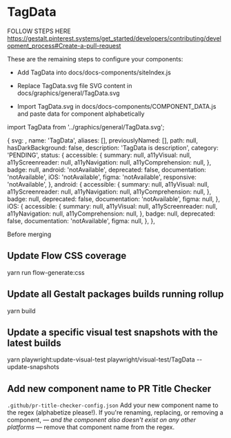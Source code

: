# TagData

FOLLOW STEPS HERE
https://gestalt.pinterest.systems/get_started/developers/contributing/development_process#Create-a-pull-request

These are the remaining steps to configure your components:

- Add TagData into docs/docs-components/siteIndex.js

- Replace TagData.svg file SVG content in docs/graphics/general/TagData.svg

- Import TagData.svg in docs/docs-components/COMPONENT_DATA.js and paste data for component alphabetically

import TagData from '../graphics/general/TagData.svg';

{
svg: <TagData />,
name: 'TagData',
aliases: [],
previouslyNamed: [],
path: null,
hasDarkBackground: false,
description:
'TagData is description',
category: 'PENDING',
status: {
accessible: {
summary: null,
a11yVisual: null,
a11yScreenreader: null,
a11yNavigation: null,
a11yComprehension: null,
},
badge: null,
android: 'notAvailable',
deprecated: false,
documentation: 'notAvailable',
iOS: 'notAvailable',
figma: 'notAvailable',
responsive: 'notAvailable',
},
android: {
accessible: {
summary: null,
a11yVisual: null,
a11yScreenreader: null,
a11yNavigation: null,
a11yComprehension: null,
},
badge: null,
deprecated: false,
documentation: 'notAvailable',
figma: null,
},
iOS: {
accessible: {
summary: null,
a11yVisual: null,
a11yScreenreader: null,
a11yNavigation: null,
a11yComprehension: null,
},
badge: null,
deprecated: false,
documentation: 'notAvailable',
figma: null,
},
},

Before merging

## Update Flow CSS coverage

yarn run flow-generate:css

## Update all Gestalt packages builds running rollup

yarn build

## Update a specific visual test snapshots with the latest builds

yarn playwright:update-visual-test playwright/visual-test/TagData --update-snapshots

## Add new component name to PR Title Checker

`.github/pr-title-checker-config.json`
Add your new component name to the regex (alphabetize please!). If you're renaming, replacing, or removing a component, — _and the component also doesn't exist on any other platforms_ — remove that component name from the regex.
